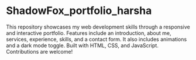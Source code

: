 # ShadowFox_portfolio_harsha
This repository showcases my web development skills through a responsive and interactive portfolio. Features include an introduction, about me, services, experience, skills, and a contact form. It also includes animations and a dark mode toggle. Built with HTML, CSS, and JavaScript. Contributions are welcome!
